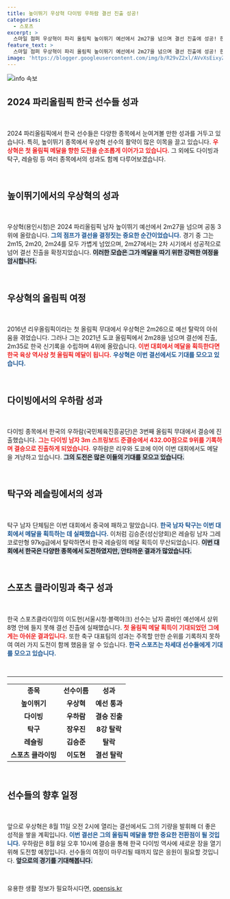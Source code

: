 ```yaml
---
title: 높이뛰기 우상혁 다이빙 우하람 결선 진출 성공!
categories:
  - 스포츠
excerpt: >
  스마일 점퍼 우상혁이 파리 올림픽 높이뛰기 예선에서 2m27을 넘으며 결선 진출에 성공! 한국 육상의 새로운 역사를 쓸 메달 도전을 주목하세요.
feature_text: >
  스마일 점퍼 우상혁이 파리 올림픽 높이뛰기 예선에서 2m27을 넘으며 결선 진출에 성공! 한국 육상의 새로운 역사를 쓸 메달 도전을 주목하세요.
image: 'https://blogger.googleusercontent.com/img/b/R29vZ2xl/AVvXsEixyZcFfHzMRdzZMjFBmAUKJYCLCGyLL1o632UiGVXcaFdKo_bkvkuCioo0uUKlGfBVcT3P84aROyZIXSBEx3Aw5nCQ3pTgDom1WDC4m8eifvWiAmWEEVb4x6G_l8C0QH225ldMjyaFvpxGEBGNO37VmDTDMHGhJPq73UglMfDca1-0aw/s1600/blogspot.png'
---
```


<p><img src="https://blogger.googleusercontent.com/img/b/R29vZ2xl/AVvXsEixyZcFfHzMRdzZMjFBmAUKJYCLCGyLL1o632UiGVXcaFdKo_bkvkuCioo0uUKlGfBVcT3P84aROyZIXSBEx3Aw5nCQ3pTgDom1WDC4m8eifvWiAmWEEVb4x6G_l8C0QH225ldMjyaFvpxGEBGNO37VmDTDMHGhJPq73UglMfDca1-0aw/s1600/blogspot.png" alt="info 속보" /></p>

<h2 data-ke-size="size26">2024 파리올림픽 한국 선수들 성과</h2>

<p data-ke-size="size16">&nbsp;</p>

<p>2024 파리올림픽에서 한국 선수들은 다양한 종목에서 눈여겨볼 만한 성과를 거두고 있습니다. 특히, 높이뛰기 종목에서 우상혁 선수의 활약이 많은 이목을 끌고 있습니다. <b><span style="color: #ee2323;">우상혁은 첫 올림픽 메달을 향한 도전을 순조롭게 이어가고 있습니다.</span></b> 그 외에도 다이빙과 탁구, 레슬링 등 여러 종목에서의 성과도 함께 다루어보겠습니다.</p>

<p data-ke-size="size16">&nbsp;</p>

<h2 data-ke-size="size26">높이뛰기에서의 우상혁의 성과</h2>

<p data-ke-size="size16">&nbsp;</p>

<p>우상혁(용인시청)은 2024 파리올림픽 남자 높이뛰기 예선에서 2m27을 넘으며 공동 3위에 올랐습니다. <b><span style="color: #1a5490;">그의 점프가 결선을 결정짓는 중요한 순간이었습니다.</span></b> 경기 중 그는 2m15, 2m20, 2m24를 모두 가볍게 넘었으며, 2m27에서는 2차 시기에서 성공적으로 넘어 결선 진출을 확정지었습니다. <b><span style="background-color: #21538527;">이러한 모습은 그가 메달을 따기 위한 강력한 여정을 암시합니다.</span></b></p>

<p data-ke-size="size16">&nbsp;</p>

<h2 data-ke-size="size26">우상혁의 올림픽 여정</h2>

<p data-ke-size="size16">&nbsp;</p>

<p>2016년 리우올림픽이라는 첫 올림픽 무대에서 우상혁은 2m26으로 예선 탈락의 아쉬움을 겪었습니다. 그러나 그는 2021년 도쿄 올림픽에서 2m28을 넘으며 결선에 진출, 2m35로 한국 신기록을 수립하며 4위에 올랐습니다. <b><span style="color: #ee2323;">이번 대회에서 메달을 획득한다면 한국 육상 역사상 첫 올림픽 메달이 됩니다.</span></b> <b><span style="color: #1a5490;">우상혁은 이번 결선에서도 기대를 모으고 있습니다.</span></b></p>

<p data-ke-size="size16">&nbsp;</p>

<h2 data-ke-size="size26">다이빙에서의 우하람 성과</h2>

<p data-ke-size="size16">&nbsp;</p>

<p>다이빙 종목에서 한국의 우하람(국민체육진흥공단)은 3번째 올림픽 무대에서 결승에 진출했습니다. <b><span style="color: #ee2323;">그는 다이빙 남자 3m 스프링보드 준결승에서 432.00점으로 9위를 기록하며 결승으로 진출하게 되었습니다.</span></b> 우하람은 리우와 도쿄에 이어 이번 대회에서도 메달을 겨냥하고 있습니다. <b><span style="background-color: #21538527;">그의 도전은 많은 이들의 기대를 모으고 있습니다.</span></b></p>

<p data-ke-size="size16">&nbsp;</p>

<h2 data-ke-size="size26">탁구와 레슬링에서의 성과</h2>

<p data-ke-size="size16">&nbsp;</p>

<p>탁구 남자 단체팀은 이번 대회에서 중국에 패하고 말았습니다. <b><span style="color: #1a5490;">한국 남자 탁구는 이번 대회에서 메달을 획득하는 데 실패했습니다.</span></b> 이처럼 김승준(성신양회)은 레슬링 남자 그레코로만형 97kg급에서 탈락하면서 한국 레슬링의 메달 획득이 무산되었습니다. <b><span style="background-color: #21538527;">이번 대회에서 한국은 다양한 종목에서 도전하였지만, 안타까운 결과가 많았습니다.</span></b></p>

<p data-ke-size="size16">&nbsp;</p>

<h2 data-ke-size="size26">스포츠 클라이밍과 축구 성과</h2>

<p data-ke-size="size16">&nbsp;</p>

<p>한국 스포츠클라이밍의 이도현(서울시청·블랙야크) 선수는 남자 콤바인 예선에서 상위 8명 안에 들지 못해 결선 진출에 실패했습니다. <b><span style="color: #ee2323;">첫 올림픽 메달 획득이 기대되었던 그에게는 아쉬운 결과입니다.</span></b> 또한 축구 대표팀의 성과는 주목할 만한 순위를 기록하지 못하여 여러 가지 도전이 함께 했음을 알 수 있습니다. <b><span style="color: #1a5490;">한국 스포츠는 차세대 선수들에게 기대를 모으고 있습니다.</span></b></p>

<p data-ke-size="size16">&nbsp;</p>

<hr>

<table style="width: 100%; border-collapse: collapse;">
<tr>
<td style="text-align: center; height: 17px;"><b>종목</b></td>
<td style="text-align: center; height: 17px;"><b>선수이름</b></td>
<td style="text-align: center; height: 17px;"><b>성과</b></td>
</tr>
<tr>
<td style="text-align: center; height: 17px;"><b>높이뛰기</b></td>
<td style="text-align: center; height: 17px;"><b>우상혁</b></td>
<td style="text-align: center; height: 17px;"><b>예선 통과</b></td>
</tr>
<tr>
<td style="text-align: center; height: 17px;"><b>다이빙</b></td>
<td style="text-align: center; height: 17px;"><b>우하람</b></td>
<td style="text-align: center; height: 17px;"><b>결승 진출</b></td>
</tr>
<tr>
<td style="text-align: center; height: 17px;"><b>탁구</b></td>
<td style="text-align: center; height: 17px;"><b>장우진</b></td>
<td style="text-align: center; height: 17px;"><b>8강 탈락</b></td>
</tr>
<tr>
<td style="text-align: center; height: 17px;"><b>레슬링</b></td>
<td style="text-align: center; height: 17px;"><b>김승준</b></td>
<td style="text-align: center; height: 17px;"><b>탈락</b></td>
</tr>
<tr>
<td style="text-align: center; height: 17px;"><b>스포츠 클라이밍</b></td>
<td style="text-align: center; height: 17px;"><b>이도현</b></td>
<td style="text-align: center; height: 17px;"><b>결선 탈락</b></td>
</tr>
</table>

<p data-ke-size="size16">&nbsp;</p>

<h2 data-ke-size="size26">선수들의 향후 일정</h2>

<p data-ke-size="size16">&nbsp;</p>

<p>앞으로 우상혁은 8월 11일 오전 2시에 열리는 결선에서도 그의 기량을 발휘해 더 좋은 성적을 쌓을 계획입니다. <b><span style="color: #1a5490;">이번 결선은 그의 올림픽 메달을 향한 중요한 전환점이 될 것입니다.</span></b> 우하람은 8월 8일 오후 10시에 결승을 통해 한국 다이빙 역사에 새로운 장을 열기 위해 도전할 예정입니다. 선수들의 여정이 마무리될 때까지 많은 응원이 필요할 것입니다. <b><span style="background-color: #21538527;">앞으로의 경기를 기대해봅니다.</span></b></p>

<p data-ke-size="size16">&nbsp;</p>
유용한 생활 정보가 필요하시다면, <a href="https://opensis.kr" rel="dofollow">opensis.kr</a>


